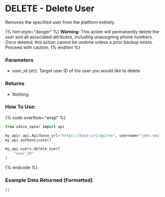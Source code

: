 # DELETE - Delete User

Removes the specified user from the platform entirely.

{% hint style="danger" %}
**Warning:** This action will permanently delete the user and all associated attributes, including unassigning phone numbers. Once deleted, this action cannot be undone unless a prior backup exists. Proceed with caution.
{% endhint %}

### Parameters&#x20;

* user\_id (str): Target user ID of the user you would like to delete

### Returns

* Nothing

### How To Use:

{% code overflow="wrap" %}
```python
from odins_spear import api

my_api= api.Api(base_url="https://base_url/api/vx", username="john.smith", password="ODIN_INSTANCE_1")
my_api.authenticate()

my_api.users.delete_user(
    "user_ID"
)
```
{% endcode %}

### Example Data Returned (Formatted)

```json
[]
```